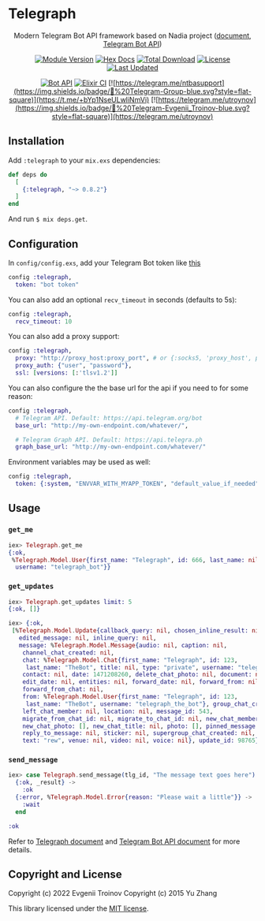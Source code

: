 # Telegraph



<div align="center">

Modern Telegram Bot API framework based on Nadia project ([document](https://hexdocs.pm/telegraph/), [Telegram Bot API](https://core.telegram.org/bots/api))

[![Module Version](https://img.shields.io/hexpm/v/telegraph.svg)](https://hex.pm/packages/telegraph)
[![Hex Docs](https://img.shields.io/badge/hex-docs-lightgreen.svg)](https://hexdocs.pm/telegraph/)
[![Total Download](https://img.shields.io/hexpm/dt/telegraph.svg)](https://hex.pm/packages/telegraph)
[![License](https://img.shields.io/hexpm/l/telegraph.svg)](https://github.com/etroynov/telegraph/blob/master/LICENSE)
[![Last Updated](https://img.shields.io/github/last-commit/etroynov/telegraph.svg)](https://github.com/etroynov/telegraph/commits/master)

[![Bot API](https://img.shields.io/badge/Bot%20API-v.5.5-00aced.svg?style=flat-square&logo=telegram)](https://core.telegram.org/bots/api)
[![Elixir CI](https://github.com/etroynov/telegraph/actions/workflows/elixir.yml/badge.svg)](https://github.com/etroynov/telegraph/actions/workflows/elixir.yml)
[![https://telegram.me/ntbasupport](https://img.shields.io/badge/💬%20Telegram-Group-blue.svg?style=flat-square)](https://t.me/+bYp1NseULwliNmVi)
[![https://telegram.me/utroynov](https://img.shields.io/badge/💬%20Telegram-Evgenii_Troinov-blue.svg?style=flat-square)](https://telegram.me/utroynov)

</div>

## Installation

Add `:telegraph` to your `mix.exs` dependencies:

```elixir
def deps do
  [
    {:telegraph, "~> 0.8.2"}
  ]
end
```

And run `$ mix deps.get`.

## Configuration

In `config/config.exs`, add your Telegram Bot token like [this](config/config.exs.example)

```elixir
config :telegraph,
  token: "bot token"
```

You can also add an optional `recv_timeout` in seconds (defaults to 5s):

```elixir
config :telegraph,
  recv_timeout: 10
```

You can also add a proxy support:

```elixir
config :telegraph,
  proxy: "http://proxy_host:proxy_port", # or {:socks5, 'proxy_host', proxy_port}
  proxy_auth: {"user", "password"},
  ssl: [versions: [:'tlsv1.2']]
```

You can also configure the the base url for the api if you need to for some
reason:

```elixir
config :telegraph,
  # Telegram API. Default: https://api.telegram.org/bot
  base_url: "http://my-own-endpoint.com/whatever/",

  # Telegram Graph API. Default: https://api.telegra.ph
  graph_base_url: "http://my-own-endpoint.com/whatever/"
```

Environment variables may be used as well:

```elixir
config :telegraph,
  token: {:system, "ENVVAR_WITH_MYAPP_TOKEN", "default_value_if_needed"}
```

## Usage

### `get_me`

```elixir
iex> Telegraph.get_me
{:ok,
 %Telegraph.Model.User{first_name: "Telegraph", id: 666, last_name: nil,
  username: "telegraph_bot"}}
```

### `get_updates`

```elixir
iex> Telegraph.get_updates limit: 5
{:ok, []}

iex> {:ok,
 [%Telegraph.Model.Update{callback_query: nil, chosen_inline_result: nil,
   edited_message: nil, inline_query: nil,
   message: %Telegraph.Model.Message{audio: nil, caption: nil,
    channel_chat_created: nil,
    chat: %Telegraph.Model.Chat{first_name: "Telegraph", id: 123,
     last_name: "TheBot", title: nil, type: "private", username: "telegraph_the_bot"},
    contact: nil, date: 1471208260, delete_chat_photo: nil, document: nil,
    edit_date: nil, entities: nil, forward_date: nil, forward_from: nil,
    forward_from_chat: nil,
    from: %Telegraph.Model.User{first_name: "Telegraph", id: 123,
     last_name: "TheBot", username: "telegraph_the_bot"}, group_chat_created: nil,
    left_chat_member: nil, location: nil, message_id: 543,
    migrate_from_chat_id: nil, migrate_to_chat_id: nil, new_chat_member: nil,
    new_chat_photo: [], new_chat_title: nil, photo: [], pinned_message: nil,
    reply_to_message: nil, sticker: nil, supergroup_chat_created: nil,
    text: "rew", venue: nil, video: nil, voice: nil}, update_id: 98765}]}
```

### `send_message`

```elixir
iex> case Telegraph.send_message(tlg_id, "The message text goes here") do
  {:ok, _result} ->
    :ok
  {:error, %Telegraph.Model.Error{reason: "Please wait a little"}} ->
    :wait
  end

:ok
```

Refer to [Telegraph document](https://hexdocs.pm/telegraph/) and [Telegram Bot API document](https://core.telegram.org/bots/api) for more details.

## Copyright and License

Copyright (c) 2022 Evgenii Troinov
Copyright (c) 2015 Yu Zhang

This library licensed under the [MIT license](./LICENSE.md).
